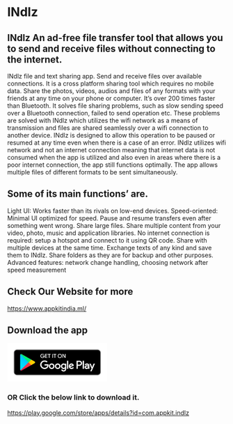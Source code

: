 # INdlz
## INdlz An ad-free file transfer tool that allows you to send and receive files without connecting to the internet.

INdlz file and text sharing app. Send and receive files over available connections. It is a cross platform sharing tool which requires no mobile data. Share the photos, videos, audios and files of any formats with your friends at any time on your phone or computer. It’s over 200 times faster than Bluetooth.
It solves file sharing problems, such as slow sending speed over a Bluetooth connection, failed to send operation etc. These problems are solved with INdlz which utilizes the wifi network as a means of transmission and files are shared seamlessly over a wifi connection to another device. INdlz is designed to allow this operation to be paused or resumed at any time even when there is a case of an error. INdlz utilizes wifi network and not an internet connection meaning that internet data is not consumed when the app is utilized and also even in areas where there is a poor internet connection, the app still functions optimally. The app allows multiple files of different formats to be sent simultaneously.

## Some of its main functions’ are. 
Light UI: Works faster than its rivals on low-end devices. Speed-oriented: Minimal UI optimized for speed. Pause and resume transfers even after something went wrong. Share large files. Share multiple content from your video, photo, music and application libraries. No internet connection is required: setup a hotspot and connect to it using QR code. Share with multiple devices at the same time. Exchange texts of any kind and save them to INdlz. Share folders as they are for backup and other purposes. Advanced features: network change handling, choosing network after speed measurement

## Check Our Website for more
https://www.appkitindia.ml/

## Download the app
[<img src="assets/google-play-badge.png" width="230">](https://play.google.com/store/apps/details?id=com.appkit.indlz)

### OR Click the below link to download it.
https://play.google.com/store/apps/details?id=com.appkit.indlz
